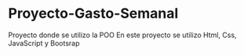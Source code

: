 # Proyecto-Gasto-Semanal
Proyecto donde se utilizo la POO
En este proyecto se utilizo Html, Css, JavaScript y Bootsrap
